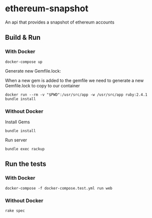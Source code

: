 # ethereum-snapshot
An api that provides a snapshot of ethereum accounts

## Build & Run
### With Docker

`docker-compose up`

Generate new Gemfile.lock:

When a new gem is added to the gemfile we need to generate a new Gemfile.lock to copy to our container

`docker run --rm -v "$PWD":/usr/src/app -w /usr/src/app ruby:2.4.1 bundle install`

### Without Docker
Install Gems

`bundle install`

Run server

`bundle exec rackup`


## Run the tests

### With Docker

`docker-compose -f docker-compose.test.yml run web`

### Without Docker
`rake spec`

